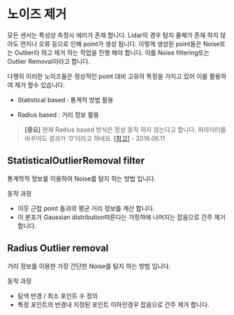 # 노이즈 제거 

모든 센서는 특성상 측정시 에러가 존재 합니다. Lidar의 경우 탐지 물체가 존재 하지 않아도 먼지나 오류 등으로 인해 point가 생성 됩니다. 이렇게 생성된 point들은 Noise또는 Outlier라 하고 제거 하는 작업을 진행 해야 합니다. 이를 Noise filtering또는 Outlier Removal이라고 합니다. 

다행히 이러한 노이즈들은 정상적인 point 대비 고유의 특징을 가지고 있어 이를 활용하여 제거 할수 있습니다.

- Statistical based : 통계적 방법 활용 

- Radius based : 거리 정보 활용 


> **[중요]** 현재 Radius based 방식은 정상 동작 하지 않는다고 합니다. 파라미터를 바꾸어도 결과가 '0'이라고 하네요. [[참고]](https://github.com/strawlab/python-pcl/issues/211) - 2018.06.11


## StatisticalOutlierRemoval filter


통계학적 정보를 이용하여 Noise를 탐지 하는 방법 입니다. 

동작 과정
- 이웃 근접 point 들과의 평균 거리 정보를 계산 합니다. 
- 이 분포가 Gaussian distribution따른다는 가정하에 나머지는 잡음으로 간주 제거 합니다. 

## Radius Outlier removal

거리 정보를 이용한 가장 간단한 Noise를 탐지 하는 방법 입니다. 

동작 과정 
- 탐색 반경 / 최소 포인트 수 정의 
- 특정 포인트의 반경내 지정된 포인트 이하인경우 잡음으로 간주 제거 합니다. 




